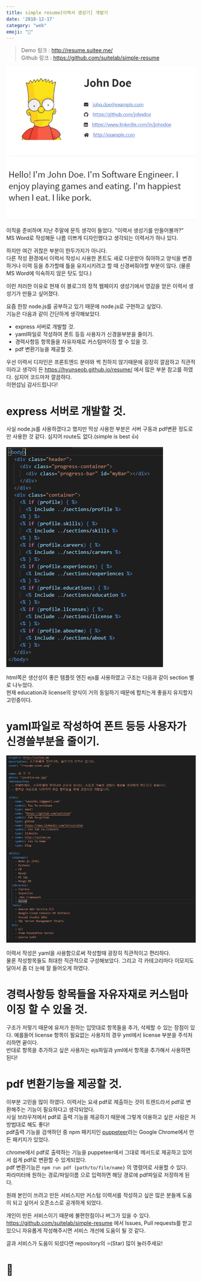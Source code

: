 ```yaml
---
title: simple resume[이력서 생성기] 개발기
date: '2018-12-17'
category: "web"
emoji: "🌸"
---
```


> Demo 링크 : <http://resume.suitee.me/>  
> Github 링크 : <https://github.com/suitelab/simple-resume>

![이미지](resume.png)

이직을 준비하며 지난 주말에 문득 생각이 들었다. "이력서 생성기를 만들어볼까?"  
MS Word로 작성해둔 나름 이쁘게 디자인했다고 생각되는 이력서가 하나 있다.  

하지만 여간 귀찮은 부분이 한두가지가 아니다.  
다른 작성 환경에서 이력서 작성시 사용한 폰트도 새로 다운받아 줘야하고 양식을 변경하거나 이력 등을 추가할때 틀을 유지시키려고 할 때 신경써줘야할 부분이 많다. (물론 MS Word에 익숙하지 않은 탓도 있다.)  

이런 저러한 이유로 현재 이 블로그의 정적 웹페이지 생성기에서 영감을 얻은 이력서 생성기가 만들고 싶어졌다.  

요즘 한창 node.js를 공부하고 있기 때문에 node.js로 구현하고 싶었다.  
기능은 다음과 같이 간단하게 생각해보았다.

- express 서버로 개발할 것.
- yaml파일로 작성하여 폰트 등등 사용자가 신경쓸부분을 줄이기.
- 경력사항등 항목들을 자유자재로 커스텀마이징 할 수 있을 것.
- pdf 변환기능을 제공할 것.

우선 이력서 디자인은 프론트엔드 분야와 썩 친하지 않기때문에 굉장히 깔끔하고 직관적이라고 생각이 든 https://hyunseob.github.io/resume/ 에서 많은 부분 참고를 하였다. 심지어 코드마저 깔끔하다.  
이현섭님 감사드립니다!

# express 서버로 개발할 것.

사실 node.js를 사용하겠다고 했지만 막상 사용한 부분은 서버 구동과 pdf변환 정도로만 사용한 것 같다. 심지어 route도 없다.(simple is best 👍)

![이미지](resume1.png)

html쪽은 생산성이 좋은 템플릿 엔진 ejs를 사용하였고 구조는 다음과 같이 section 별로 나누었다.  
현재 education과 license의 양식이 거의 동일하기 때문에 합치는게 좋을지 유지할지 고민중이다.  

# yaml파일로 작성하여 폰트 등등 사용자가 신경쓸부분을 줄이기.

![이미지](resume2.png)

이력서 작성은 yaml을 사용함으로써 작성할때 광장히 직관적이고 편리하다.  
물론 작성항목들도 최대한 직관적으로 구성해보았다. 그리고 각 카테고리마다 이모지도 달아서 좀 더 눈에 잘 들어오게 하였다.

# 경력사항등 항목들을 자유자재로 커스텀마이징 할 수 있을 것.

구조가 저렇기 때문에 유저가 원하는 입맛대로 항목들을 추가, 삭제할 수 있는 장점이 있다.  예를들어 license 항목이 필요없는 사용자의 경우 yml에서 license 부분을 주석처리하면 끝이다.  
반대로 항목을 추가하고 싶은 사용자는 ejs파일과 yml에서 항목을 추가해서 사용하면 된다!

# pdf 변환기능을 제공할 것.
이부분 고민을 많이 하였다. 이력서는 요새 pdf로 제출하는 것이 트렌드라서 pdf로 변환해주는 기능이 필요하다고 생각되었다.  
사실 브라우저에서 pdf로 출력 기능을 제공하기 때문에 그렇게 이용하고 싶은 사람은 저 방법대로 해도 좋다!  
pdf출력 기능을 검색하던 중 npm 패키지인 [puppeteer](https://github.com/GoogleChrome/puppeteer)라는 Google Chrome에서 만든 패키지가 있었다.  

chrome에서 pdf로 출력하는 기능을 puppeteer에서 그대로 메서드로 제공하고 있어서 쉽게 pdf로 변환할 수 있게되었다.  
pdf 변환기능은 `npm run pdf {path/to/file/name}` 의 명령어로 사용할 수 있다.  
파라미터에 원하는 경로/파일이름 으로 입력하면 해당 경로에 pdf파일로 저장하게 된다.  

원래 본인이 쓰려고 만든 서비스지만 커스텀 이력서를 작성하고 싶은 많은 분들께 도움이 되고 싶어서 오픈소스로 공개하게 되었다.  

개인이 만든 서비스이기 때문에 불편한점이나 버그가 있을 수 있다.
<https://github.com/suitelab/simple-resume> 에서 Issues, Pull requests를 받고 있으니 자유롭게 작성해주시면 서비스 개선에 도움이 될 것 같다.

글과 서비스가 도움이 되셨다면 repository의 ⭐(Star) 많이 눌러주세요!  

# 🛴

